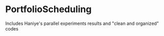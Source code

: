 # PortfolioScheduling
Includes Haniye's parallel experiments results and "clean and organized" codes
